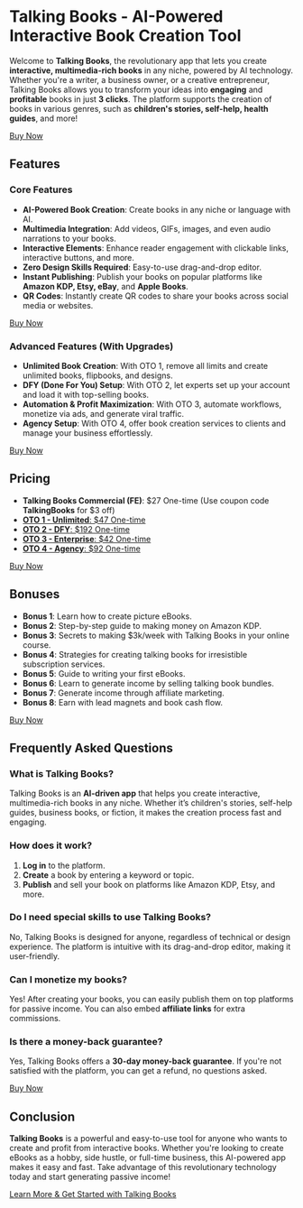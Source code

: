 # Talking Books - AI-Powered Interactive Book Creation Tool

Welcome to **Talking Books**, the revolutionary app that lets you create **interactive, multimedia-rich books** in any niche, powered by AI technology. Whether you're a writer, a business owner, or a creative entrepreneur, Talking Books allows you to transform your ideas into **engaging** and **profitable** books in just **3 clicks**. The platform supports the creation of books in various genres, such as **children's stories, self-help, health guides**, and more!

[Buy Now](https://jvz1.com/c/2405737/414823)
## Features

### Core Features
- **AI-Powered Book Creation**: Create books in any niche or language with AI.
- **Multimedia Integration**: Add videos, GIFs, images, and even audio narrations to your books.
- **Interactive Elements**: Enhance reader engagement with clickable links, interactive buttons, and more.
- **Zero Design Skills Required**: Easy-to-use drag-and-drop editor.
- **Instant Publishing**: Publish your books on popular platforms like **Amazon KDP, Etsy, eBay**, and **Apple Books**.
- **QR Codes**: Instantly create QR codes to share your books across social media or websites.

[Buy Now](https://jvz1.com/c/2405737/414823)
### Advanced Features (With Upgrades)
- **Unlimited Book Creation**: With OTO 1, remove all limits and create unlimited books, flipbooks, and designs.
- **DFY (Done For You) Setup**: With OTO 2, let experts set up your account and load it with top-selling books.
- **Automation & Profit Maximization**: With OTO 3, automate workflows, monetize via ads, and generate viral traffic.
- **Agency Setup**: With OTO 4, offer book creation services to clients and manage your business effortlessly.

[Buy Now](https://jvz1.com/c/2405737/414823)
## Pricing
- **Talking Books Commercial (FE)**: $27 One-time (Use coupon code **TalkingBooks** for $3 off)
- [**OTO 1 - Unlimited**: $47 One-time](https://jvz9.com/c/2405737/414871/)
- [**OTO 2 - DFY**: $192 One-time](https://jvz8.com/c/2405737/414881/)
- [**OTO 3 - Enterprise**: $42 One-time](https://jvz8.com/c/2405737/414873/)
- [**OTO 4 - Agency**: $92 One-time](https://jvz3.com/c/2405737/414875/)

[Buy Now](https://jvz1.com/c/2405737/414823)
## Bonuses
- **Bonus 1**: Learn how to create picture eBooks.
- **Bonus 2**: Step-by-step guide to making money on Amazon KDP.
- **Bonus 3**: Secrets to making $3k/week with Talking Books in your online course.
- **Bonus 4**: Strategies for creating talking books for irresistible subscription services.
- **Bonus 5**: Guide to writing your first eBooks.
- **Bonus 6**: Learn to generate income by selling talking book bundles.
- **Bonus 7**: Generate income through affiliate marketing.
- **Bonus 8**: Earn with lead magnets and book cash flow.

[Buy Now](https://jvz1.com/c/2405737/414823)
## Frequently Asked Questions

### What is Talking Books?
Talking Books is an **AI-driven app** that helps you create interactive, multimedia-rich books in any niche. Whether it’s children's stories, self-help guides, business books, or fiction, it makes the creation process fast and engaging.

### How does it work?
1. **Log in** to the platform.
2. **Create** a book by entering a keyword or topic.
3. **Publish** and sell your book on platforms like Amazon KDP, Etsy, and more.

### Do I need special skills to use Talking Books?
No, Talking Books is designed for anyone, regardless of technical or design experience. The platform is intuitive with its drag-and-drop editor, making it user-friendly.

### Can I monetize my books?
Yes! After creating your books, you can easily publish them on top platforms for passive income. You can also embed **affiliate links** for extra commissions.

### Is there a money-back guarantee?
Yes, Talking Books offers a **30-day money-back guarantee**. If you're not satisfied with the platform, you can get a refund, no questions asked.

[Buy Now](https://jvz1.com/c/2405737/414823)
## Conclusion

**Talking Books** is a powerful and easy-to-use tool for anyone who wants to create and profit from interactive books. Whether you're looking to create eBooks as a hobby, side hustle, or full-time business, this AI-powered app makes it easy and fast. Take advantage of this revolutionary technology today and start generating passive income!

[Learn More & Get Started with Talking Books](https://graceblogging.com/virtual-commissions-review/)
